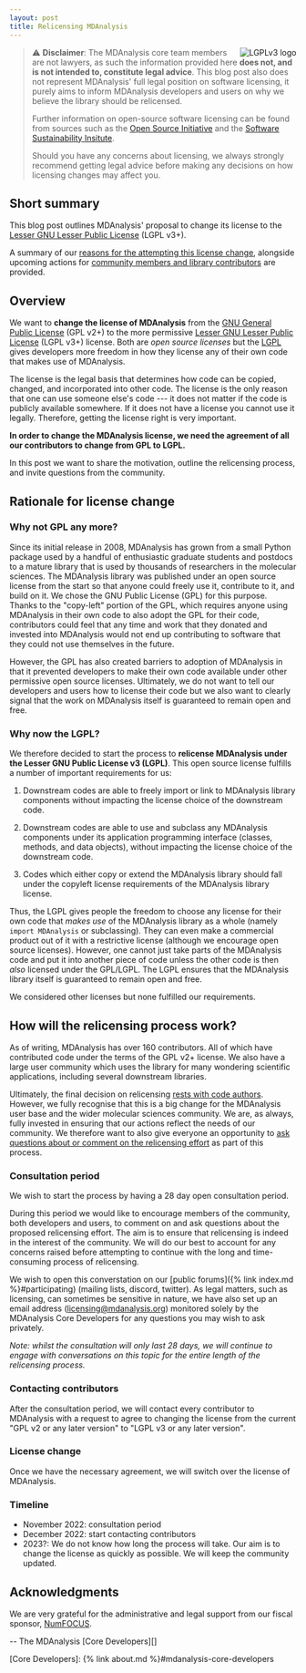 ```yaml
---
layout: post
title: Relicensing MDAnalysis
---
```


<img src="https://www.gnu.org/graphics/lgplv3-with-text-154x68.png"
title="LGPLv3" alt="LGPLv3 logo" style="float: right"/>

> :warning: **Disclaimer**: The MDAnalysis core team members are not
> lawyers, as such the information provided here __does not, and is not
> intended to, constitute legal advice__. This blog post also does not
> represent MDAnalysis' full legal position on software licensing, it
> purely aims to inform MDAnalysis developers and users on why
> we believe the library should be relicensed.
>
> Further information on open-source software licensing can be found
> from sources such as the [Open Source Initiative][OSI] and the
> [Software Sustainability Insitute][SSI licensing].
>
> Should you have any concerns about licensing, we always strongly
> recommend getting legal advice before making any decisions on how
> licensing changes may affect you.


## Short summary

This blog post outlines MDAnalysis' proposal to change its license
to the [Lesser GNU Lesser Public License][LGPL] (LGPL v3+).

A summary of our [reasons for the attempting this license change](#Rationale-for-changing-licenses), alongside
upcoming actions for [community members and library contributors](#How-will-the-relicensing-process-work?) are provided.


## Overview

We want to **change the license of MDAnalysis** from the [GNU General
Public License][GPLv2] (GPL v2+) to the more permissive [Lesser GNU
Lesser Public License][LGPL] (LGPL v3+) license. Both are *open source
licenses* but the [LGPL][] gives developers more freedom in how they
license any of their own code that makes use of MDAnalysis.

The license is the legal basis that determines how code can be copied,
changed, and incorporated into other code. The license is the only
reason that one can use someone else's code --- it does not matter if
the code is publicly available somewhere. If it does not have a
license you cannot use it legally. Therefore, getting the license
right is very important.

**In order to change the MDAnalysis license, we need the agreement of
all our contributors to change from GPL to LGPL.**

In this post we want to share the motivation, outline the relicensing
process, and invite questions from the community.


## Rationale for license change


### Why not GPL any more?

Since its initial release in 2008, MDAnalysis has grown from a small
Python package used by a handful of enthusiastic graduate students and
postdocs to a mature library that is used by thousands of researchers
in the molecular sciences. The MDAnalysis library was published under
an open source license from the start so that anyone could freely use
it, contribute to it, and build on it. We chose the GNU Public License
(GPL) for this purpose. Thanks to the "copy-left" portion of the GPL,
which requires anyone using MDAnalysis in their own code to also adopt
the GPL for their code, contributors could feel that any time and work
that they donated and invested into MDAnalysis would not end up
contributing to software that they could not use themselves in the
future.

However, the GPL has also created barriers to adoption of MDAnalysis
in that it prevented developers to make their own code available under
other permissive open source licenses. Ultimately, we do not want to
tell our developers and users how to license their code but we also
want to clearly signal that the work on MDAnalysis itself is
guaranteed to remain open and free.


### Why now the LGPL?

We therefore decided to start the process to **relicense MDAnalysis
under the Lesser GNU Public License v3 (LGPL)**. This open source
license fulfills a number of important requirements for us:

1. Downstream codes are able to freely import or link to MDAnalysis
   library components without impacting the license choice of the
   downstream code.
   
2. Downstream codes are able to use and subclass any MDAnalysis components
   under its application programming interface (classes, methods, and
   data objects), without impacting the license choice of the
   downstream code.
   
3. Codes which either copy or extend the MDAnalysis library should
   fall under the copyleft license requirements of the MDAnalysis
   library license.
   
Thus, the LGPL gives people the freedom to choose any license for
their own code that *makes use* of the MDAnalysis library as a whole
(namely ``import MDAnalysis`` or subclassing). They can even make a
commercial product out of it with a restrictive license (although we
encourage open source licenses). However, one cannot just take parts
of the MDAnalysis code and put it into another piece of code unless
the other code is then *also* licensed under the GPL/LGPL. The LGPL
ensures that the MDAnalysis library itself is guaranteed to remain
open and free.

We considered other licenses but none fulfilled our requirements.

   
## How will the relicensing process work?

As of writing, MDAnalysis has over 160 contributors. All of which have
contributed code under the terms of the GPL v2+ license. We also have
a large user community which uses the library for many wondering scientific
applications, including several downstream libraries.

Ultimately, the final decision on relicensing [rests with code authors](#Contacting-contributors).
However, we fully recognise that this is a big change for the MDAnalysis
user base and the wider molecular sciences community. We are, as always,
fully invested in ensuring that our actions reflect the needs of our
community. We therefore want to also give everyone an opportunity to
[ask questions about or comment on the relicensing effort](#Consultation-period)
as part of this process.

### Consultation period

We wish to start the process by having a 28 day open consultation period.

During this period we would like to encourage members of the community, both
developers and users, to comment on and ask questions about the proposed
relicensing effort. The aim is to ensure that relicensing is indeed in the
interest of the community. We will do our best to account for any concerns
raised before attempting to continue with the long and time-consuming
process of relicensing.

We wish to open this converstation on our [public forums]({% link
index.md %}#participating) (mailing lists, discord, twitter). As legal matters,
such as licensing, can sometimes be sensitive in nature, we have also set up
an email address (licensing@mdanalysis.org) monitored solely by the MDAnalysis
Core Developers for any questions you may wish to ask privately.

_Note: whilst the consultation will only last 28 days, we will continue
to engage with conversations on this topic for the entire length of the
relicensing process._

### Contacting contributors

After the consultation period, we will contact every contributor to
MDAnalysis with a request to agree to changing the license from the
current "GPL v2 or any later version" to "LGPL v3 or any later
version".

### License change

Once we have the necessary agreement, we will switch over the license
of MDAnalysis.

### Timeline

* November 2022: consultation period
* December 2022: start contacting contributors
* 2023?: We do not know how long the process will take. Our aim is to
change the license as quickly as possible. We will keep the community
updated.


## Acknowledgments

We are very grateful for the administrative and legal support from our
fiscal sponsor, [NumFOCUS][]. 


-- The MDAnalysis [Core Developers][]

[OSI]: https://opensource.org/osd
[SSI licensing]: https://www.software.ac.uk/resources/guides/choosing-open-source-licence
[GPLv2]: https://www.gnu.org/licenses/old-licenses/gpl-2.0.html
[LGPL]: https://www.gnu.org/licenses/lgpl-3.0.en.html
[NumFOCUS]: https://www.numfocus.org
[Core Developers]: {% link about.md %}#mdanalysis-core-developers
